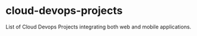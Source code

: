 # cloud-devops-projects
List of Cloud Devops Projects integrating both web and mobile applications.
